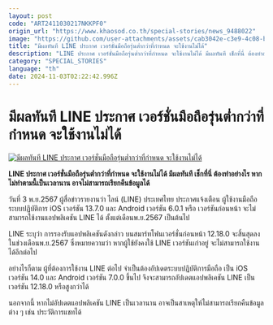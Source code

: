 ```yaml
---
layout: post
code: "ART2411030217NKKPF0"
origin_url: "https://www.khaosod.co.th/special-stories/news_9488022"
image: "https://github.com/user-attachments/assets/cab3042e-c3e9-4c08-bbd0-db562a3e094b"
title: "มีผลทันที LINE ประกาศ เวอร์ชั่นมือถือรุ่นต่ำกว่าที่กำหนด จะใช้งานไม่ได้"
description: "LINE ประกาศ เวอร์ชั่นมือถือรุ่นต่ำกว่าที่กำหนด จะใช้งานไม่ได้ มีผลทันที เช็กที่นี่ ต้องทำอย่างไร หากไม่ทำตามนี้เป็นเวลานาน อาจไม่สามารถเรียกคืนข้อมูลได้"
category: "SPECIAL_STORIES"
language: "th"
date: 2024-11-03T02:22:42.996Z
---
```


# มีผลทันที LINE ประกาศ เวอร์ชั่นมือถือรุ่นต่ำกว่าที่กำหนด จะใช้งานไม่ได้

[![มีผลทันที LINE ประกาศ เวอร์ชั่นมือถือรุ่นต่ำกว่าที่กำหนด จะใช้งานไม่ได้](https://www.khaosod.co.th/wpapp/uploads/2024/11/LINE.jpg "มีผลทันที LINE ประกาศ เวอร์ชั่นมือถือรุ่นต่ำกว่าที่กำหนด จะใช้งานไม่ได้")](https://www.khaosod.co.th/wpapp/uploads/2024/11/LINE.jpg)

**LINE ประกาศ เวอร์ชั่นมือถือรุ่นต่ำกว่าที่กำหนด จะใช้งานไม่ได้ มีผลทันที เช็กที่นี่ ต้องทำอย่างไร หากไม่ทำตามนี้เป็นเวลานาน อาจไม่สามารถเรียกคืนข้อมูลได้**

วันที่ 3 พ.ย.2567 ผู้สื่อข่าวรายงานว่า ไลน์ (LINE) ประเทศไทย ประกาศแจ้งเตือน ผู้ใช้งานมือถือระบบปฏิบัติการ iOS เวอร์ชัน 13.7.0 และ Android เวอร์ชัน 6.0.1 หรือ เวอร์ชันก่อนหน้า จะไม่สามารถใช้งานแอปพลิเคชัน LINE ได้ ตั้งแต่เดือนพ.ย.2567 เป็นต้นไป

LINE ระบุว่า การรองรับแอปพลิเคชันดังกล่าว บนสมาร์ทโฟนเวอร์ชั่นก่อนหน้า 12.18.0 จะสิ้นสุดลง ในช่วงเดือนพ.ย.2567 ซึ่งหมายความว่า หากผู้ใช้ยังคงใช้ LINE เวอร์ชันเก่าอยู่ จะไม่สามารถใช้งานได้อีกต่อไป

อย่างไรก็ตาม ผู้ที่ต้องการใช้งาน LINE ต่อไป จำเป็นต้องอัปเดตระบบปฏิบัติการมือถือ เป็น iOS เวอร์ชัน 14.0 และ Android เวอร์ชัน 7.0.0 ขึ้นไป จึงจะสามารถอัปเดตแอปพลิเคชัน LINE เป็นเวอร์ชัน 12.18.0 หรือสูงกว่าได้

นอกจากนี้ หากไม่อัปเดตแอปพลิเคชัน LINE เป็นเวลานาน อาจเป็นสาเหตุให้ไม่สามารถเรียกคืนข้อมูลต่าง ๆ เช่น ประวัติการแชทได้